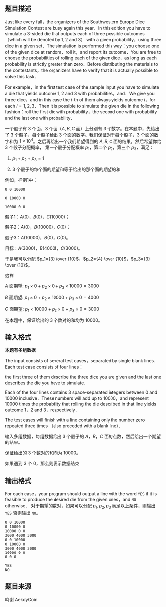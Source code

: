 ## 题目描述

Just like every fall，the organizers of the Southwestern Europe Dice Simulation Contest are busy again this year．In this edition you have to simulate a 3-sided die that outputs each of three possible outcomes （which will be denoted by $1,2$ and $3$） with a given probability，using three dice in a given set．The simulation is performed this way：you choose one of the given dice at random，roll it，and report its outcome．You are free to choose the probabilities of rolling each of the given dice，as long as each probability is strictly greater than zero．Before distributing the materials to the contestants，the organizers have to verify that it is actually possible to solve this task．

For example，in the first test case of the sample input you have to simulate a die that yields outcome $1,2$ and $3$ with probabilities，and．We give you three dice，and in this case the $i$-th of them always yields outcome $i$，for each $i = 1,2,3$．Then it is possible to simulate the given die in the following fashion：roll the first die with probability，the second one with probability and the last one with probability．

一个骰子有 $3$ 个面，$3$ 个面（$A,B,C$ 面）上分别有 $3$ 个数字。在本题中，先给出了 $3$ 个骰子，每个骰子给出 $3$ 个面的数字。我们保证对于每个骰子，$3$ 个面的数字和为 $1 \times 10^4$。之后再给出一个我们希望得到的 $A,B,C$ 面的结果，然后希望你给 $3$ 个骰子分配概率， 第一个骰子分配概率 $p_1$，第二个 $p_2$，第三个 $p_3$，满足：

1. $p_1 + p_2 + p_3 = 1$

2. $3$ 个骰子的每个面的期望和等于给出的那个面的期望的和

例如，样例1中：

```
0 0 10000

0 10000 0

10000 0 0
```

骰子1：$A(0)$，$B(0)$，$C(10000)$；

骰子2：$A(0)$，$B(10000)$，$C(0)$；

骰子3：$A(10000)$，$B(0)$，$C(0)$。

目标：$A(3000)$，$B(4000)$，$C(3000)$。

于是我可以分配 $p_1={3} \over {10}$，$p_2={4} \over {10}$，$p_3={3} \over {10}$。

这样

$A$ 面期望: $p_1 \times 0 + p_2 \times 0 + p_3 \times 10000 = 3000$

$B$ 面期望: $p_1 \times 0 + p_2 \times 10000 + p_3 \times 0 = 4000$

$C$ 面期望: $p_1 \times 10000 + p_2 \times 0 + p_3 \times 0 = 3000$

在本题中，保证给出的 $3$ 个数对的和均为 $10000$。

## 输入格式

**本题有多组数据**

The input consists of several test cases，separated by single blank lines．Each test case consists of four lines：

the first three of them describe the three dice you are given and the last one describes the die you have to simulate．

Each of the four lines contains $3$ space-separated integers between $0$ and $10000$ inclusive．These numbers will add up to $10000$，and represent $10000$ times the probability that rolling the die described in that line yields outcome $1，2$ and $3$，respectively．

The test cases will finish with a line containing only the number zero repeated three times （also preceded with a blank line）．

输入多组数据，每组数据给出 $3$ 个骰子的 $A，B，C$ 面的点数，然后给出一个期望的结果。

保证给出的 $3$ 个数对的和均为 $10000$。

如果遇到 $3$ 个 $0$，那么则表示数据结束

## 输出格式

For each case，your program should output a line with the word `YES` if it is feasible to produce the desired die from the given ones，and `NO` otherwise．
对于期望的数对，如果可以分配 $p_1,p_2,p_3$ 满足以上条件，则输出 `YES` 否则输出 `NO`。

```input1
0 0 10000
0 10000 0
10000 0 0
3000 4000 3000
0 0 10000
0 10000 0
3000 4000 3000
10000 0 0
0 0 0
```

```output1
YES
NO
```

## 题目来源

鸣谢 AekdyCoin